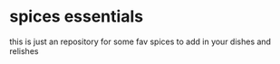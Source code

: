 # spices essentials
this is just an repository for some fav spices to add in your dishes and relishes 
